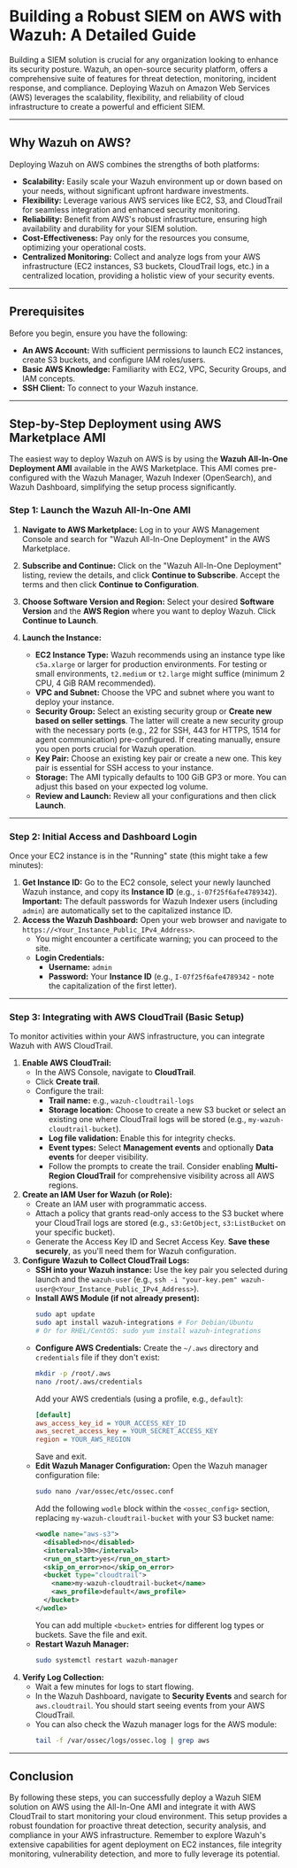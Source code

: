 
# Building a Robust SIEM on AWS with Wazuh: A Detailed Guide

Building a SIEM solution is crucial for any organization looking to enhance its security posture. Wazuh, an open-source security platform, offers a comprehensive suite of features for threat detection, monitoring, incident response, and compliance. Deploying Wazuh on Amazon Web Services (AWS) leverages the scalability, flexibility, and reliability of cloud infrastructure to create a powerful and efficient SIEM.

---

## Why Wazuh on AWS?

Deploying Wazuh on AWS combines the strengths of both platforms:

* **Scalability:** Easily scale your Wazuh environment up or down based on your needs, without significant upfront hardware investments.
* **Flexibility:** Leverage various AWS services like EC2, S3, and CloudTrail for seamless integration and enhanced security monitoring.
* **Reliability:** Benefit from AWS's robust infrastructure, ensuring high availability and durability for your SIEM solution.
* **Cost-Effectiveness:** Pay only for the resources you consume, optimizing your operational costs.
* **Centralized Monitoring:** Collect and analyze logs from your AWS infrastructure (EC2 instances, S3 buckets, CloudTrail logs, etc.) in a centralized location, providing a holistic view of your security events.

---

## Prerequisites

Before you begin, ensure you have the following:

* **An AWS Account:** With sufficient permissions to launch EC2 instances, create S3 buckets, and configure IAM roles/users.
* **Basic AWS Knowledge:** Familiarity with EC2, VPC, Security Groups, and IAM concepts.
* **SSH Client:** To connect to your Wazuh instance.
---

## Step-by-Step Deployment using AWS Marketplace AMI

The easiest way to deploy Wazuh on AWS is by using the **Wazuh All-In-One Deployment AMI** available in the AWS Marketplace. This AMI comes pre-configured with the Wazuh Manager, Wazuh Indexer (OpenSearch), and Wazuh Dashboard, simplifying the setup process significantly.

### Step 1: Launch the Wazuh All-In-One AMI

1.  **Navigate to AWS Marketplace:** Log in to your AWS Management Console and search for "Wazuh All-In-One Deployment" in the AWS Marketplace.
    
2.  **Subscribe and Continue:** Click on the "Wazuh All-In-One Deployment" listing, review the details, and click **Continue to Subscribe**. Accept the terms and then click **Continue to Configuration**.
3.  **Choose Software Version and Region:** Select your desired **Software Version** and the **AWS Region** where you want to deploy Wazuh. Click **Continue to Launch**.
4.  **Launch the Instance:**
    * **EC2 Instance Type:** Wazuh recommends using an instance type like `c5a.xlarge` or larger for production environments. For testing or small environments, `t2.medium` or `t2.large` might suffice (minimum 2 CPU, 4 GiB RAM recommended).
    * **VPC and Subnet:** Choose the VPC and subnet where you want to deploy your instance.
    * **Security Group:** Select an existing security group or **Create new based on seller settings**. The latter will create a new security group with the necessary ports (e.g., 22 for SSH, 443 for HTTPS, 1514 for agent communication) pre-configured. If creating manually, ensure you open ports crucial for Wazuh operation.
    * **Key Pair:** Choose an existing key pair or create a new one. This key pair is essential for SSH access to your instance.
    * **Storage:** The AMI typically defaults to 100 GiB GP3 or more. You can adjust this based on your expected log volume.
    * **Review and Launch:** Review all your configurations and then click **Launch**.

---

### Step 2: Initial Access and Dashboard Login

Once your EC2 instance is in the "Running" state (this might take a few minutes):

1.  **Get Instance ID:** Go to the EC2 console, select your newly launched Wazuh instance, and copy its **Instance ID** (e.g., `i-07f25f6afe4789342`).
    **Important:** The default passwords for Wazuh Indexer users (including `admin`) are automatically set to the capitalized instance ID.
2.  **Access the Wazuh Dashboard:** Open your web browser and navigate to `https://<Your_Instance_Public_IPv4_Address>`.
    * You might encounter a certificate warning; you can proceed to the site.
    * **Login Credentials:**
        * **Username:** `admin`
        * **Password:** Your **Instance ID** (e.g., `I-07f25f6afe4789342` - note the capitalization of the first letter).
    

---

### Step 3: Integrating with AWS CloudTrail (Basic Setup)

To monitor activities within your AWS infrastructure, you can integrate Wazuh with AWS CloudTrail.

1.  **Enable AWS CloudTrail:**
    * In the AWS Console, navigate to **CloudTrail**.
    * Click **Create trail**.
    * Configure the trail:
        * **Trail name:** e.g., `wazuh-cloudtrail-logs`
        * **Storage location:** Choose to create a new S3 bucket or select an existing one where CloudTrail logs will be stored (e.g., `my-wazuh-cloudtrail-bucket`).
        * **Log file validation:** Enable this for integrity checks.
        * **Event types:** Select **Management events** and optionally **Data events** for deeper visibility.
        * Follow the prompts to create the trail. Consider enabling **Multi-Region CloudTrail** for comprehensive visibility across all AWS regions.
2.  **Create an IAM User for Wazuh (or Role):**
    * Create an IAM user with programmatic access.
    * Attach a policy that grants read-only access to the S3 bucket where your CloudTrail logs are stored (e.g., `s3:GetObject`, `s3:ListBucket` on your specific bucket).
    * Generate the Access Key ID and Secret Access Key. **Save these securely**, as you'll need them for Wazuh configuration.
3.  **Configure Wazuh to Collect CloudTrail Logs:**
    * **SSH into your Wazuh instance:** Use the key pair you selected during launch and the `wazuh-user` (e.g., `ssh -i "your-key.pem" wazuh-user@<Your_Instance_Public_IPv4_Address>`).
    * **Install AWS Module (if not already present):**
        ```bash
        sudo apt update
        sudo apt install wazuh-integrations # For Debian/Ubuntu
        # Or for RHEL/CentOS: sudo yum install wazuh-integrations
        ```
    * **Configure AWS Credentials:**
        Create the `~/.aws` directory and `credentials` file if they don't exist:
        ```bash
        mkdir -p /root/.aws
        nano /root/.aws/credentials
        ```
        Add your AWS credentials (using a profile, e.g., `default`):
        ```ini
        [default]
        aws_access_key_id = YOUR_ACCESS_KEY_ID
        aws_secret_access_key = YOUR_SECRET_ACCESS_KEY
        region = YOUR_AWS_REGION
        ```
        Save and exit.
    * **Edit Wazuh Manager Configuration:**
        Open the Wazuh manager configuration file:
        ```bash
        sudo nano /var/ossec/etc/ossec.conf
        ```
        Add the following `wodle` block within the `<ossec_config>` section, replacing `my-wazuh-cloudtrail-bucket` with your S3 bucket name:
        ```xml
        <wodle name="aws-s3">
          <disabled>no</disabled>
          <interval>30m</interval>
          <run_on_start>yes</run_on_start>
          <skip_on_error>no</skip_on_error>
          <bucket type="cloudtrail">
            <name>my-wazuh-cloudtrail-bucket</name>
            <aws_profile>default</aws_profile>
          </bucket>
        </wodle>
        ```
        You can add multiple `<bucket>` entries for different log types or buckets.
        Save the file and exit.
    * **Restart Wazuh Manager:**
        ```bash
        sudo systemctl restart wazuh-manager
        ```
4.  **Verify Log Collection:**
    * Wait a few minutes for logs to start flowing.
    * In the Wazuh Dashboard, navigate to **Security Events** and search for `aws.cloudtrail`. You should start seeing events from your AWS CloudTrail.
    * You can also check the Wazuh manager logs for the AWS module:
        ```bash
        tail -f /var/ossec/logs/ossec.log | grep aws
        ```
    

---

## Conclusion

By following these steps, you can successfully deploy a Wazuh SIEM solution on AWS using the All-In-One AMI and integrate it with AWS CloudTrail to start monitoring your cloud environment. This setup provides a robust foundation for proactive threat detection, security analysis, and compliance in your AWS infrastructure. Remember to explore Wazuh's extensive capabilities for agent deployment on EC2 instances, file integrity monitoring, vulnerability detection, and more to fully leverage its potential.
````
